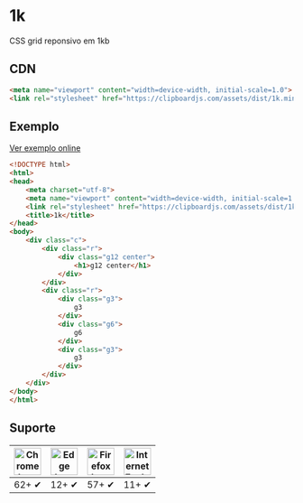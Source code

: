 # 1k

CSS grid reponsivo em 1kb

## CDN
```html
<meta name="viewport" content="width=device-width, initial-scale=1.0">
<link rel="stylesheet" href="https://clipboardjs.com/assets/dist/1k.min.css">
```

## Exemplo
[Ver exemplo online](https://mushape.github.io/1k)
```html
<!DOCTYPE html>
<html>
<head>
    <meta charset="utf-8">
    <meta name="viewport" content="width=device-width, initial-scale=1.0">
    <link rel="stylesheet" href="https://clipboardjs.com/assets/dist/1k.min.css">
    <title>1k</title>
</head>
<body>
    <div class="c">
        <div class="r">
            <div class="g12 center">
                <h1>g12 center</h1>
            </div>
        </div>
        <div class="r">
            <div class="g3">
                g3
            </div>
            <div class="g6">
                g6
            </div>
            <div class="g3">
                g3
            </div>
        </div>
    </div>
</body>
</html>
```

## Suporte
| <img src="https://clipboardjs.com/assets/images/chrome.png" width="48px" height="48px" alt="Chrome logo"> | <img src="https://clipboardjs.com/assets/images/edge.png" width="48px" height="48px" alt="Edge logo"> | <img src="https://clipboardjs.com/assets/images/firefox.png" width="48px" height="48px" alt="Firefox logo"> | <img src="https://clipboardjs.com/assets/images/ie.png" width="48px" height="48px" alt="Internet Explorer logo"> |
|:---:|:---:|:---:|:---:|
| 62+ ✔ | 12+ ✔ | 57+ ✔ | 11+ ✔ |
